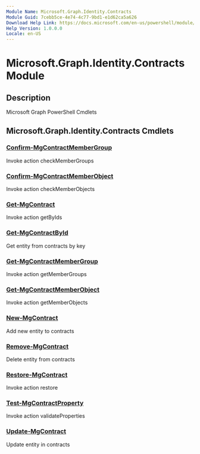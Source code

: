 ```yaml
---
Module Name: Microsoft.Graph.Identity.Contracts
Module Guid: 7cebb5ce-4e74-4c77-9bd1-e1d62ca5a626
Download Help Link: https://docs.microsoft.com/en-us/powershell/module/microsoft.graph.identity.contracts
Help Version: 1.0.0.0
Locale: en-US
---
```


# Microsoft.Graph.Identity.Contracts Module
## Description
Microsoft Graph PowerShell Cmdlets

## Microsoft.Graph.Identity.Contracts Cmdlets
### [Confirm-MgContractMemberGroup](Confirm-MgContractMemberGroup.md)
Invoke action checkMemberGroups

### [Confirm-MgContractMemberObject](Confirm-MgContractMemberObject.md)
Invoke action checkMemberObjects

### [Get-MgContract](Get-MgContract.md)
Invoke action getByIds

### [Get-MgContractById](Get-MgContractById.md)
Get entity from contracts by key

### [Get-MgContractMemberGroup](Get-MgContractMemberGroup.md)
Invoke action getMemberGroups

### [Get-MgContractMemberObject](Get-MgContractMemberObject.md)
Invoke action getMemberObjects

### [New-MgContract](New-MgContract.md)
Add new entity to contracts

### [Remove-MgContract](Remove-MgContract.md)
Delete entity from contracts

### [Restore-MgContract](Restore-MgContract.md)
Invoke action restore

### [Test-MgContractProperty](Test-MgContractProperty.md)
Invoke action validateProperties

### [Update-MgContract](Update-MgContract.md)
Update entity in contracts

